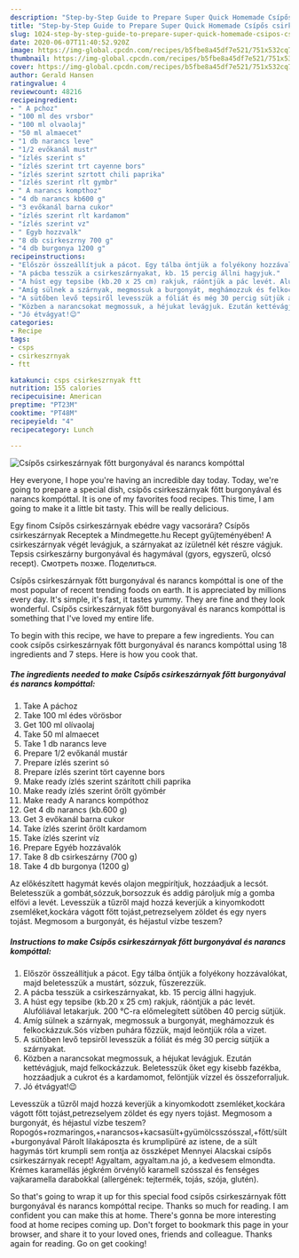 ```yaml
---
description: "Step-by-Step Guide to Prepare Super Quick Homemade Csípős csirkeszárnyak főtt burgonyával és narancs kompóttal"
title: "Step-by-Step Guide to Prepare Super Quick Homemade Csípős csirkeszárnyak főtt burgonyával és narancs kompóttal"
slug: 1024-step-by-step-guide-to-prepare-super-quick-homemade-csipos-csirkeszarnyak-fott-burgonyaval-es-narancs-kompottal
date: 2020-06-07T11:40:52.920Z
image: https://img-global.cpcdn.com/recipes/b5fbe8a45df7e521/751x532cq70/csipos-csirkeszarnyak-fott-burgonyaval-es-narancs-kompottal-recept-foto.jpg
thumbnail: https://img-global.cpcdn.com/recipes/b5fbe8a45df7e521/751x532cq70/csipos-csirkeszarnyak-fott-burgonyaval-es-narancs-kompottal-recept-foto.jpg
cover: https://img-global.cpcdn.com/recipes/b5fbe8a45df7e521/751x532cq70/csipos-csirkeszarnyak-fott-burgonyaval-es-narancs-kompottal-recept-foto.jpg
author: Gerald Hansen
ratingvalue: 4
reviewcount: 48216
recipeingredient:
- " A pchoz"
- "100 ml des vrsbor"
- "100 ml olvaolaj"
- "50 ml almaecet"
- "1 db narancs leve"
- "1/2 evőkanál mustr"
- "ízlés szerint s"
- "ízlés szerint trt cayenne bors"
- "ízlés szerint szrtott chili paprika"
- "ízlés szerint rlt gymbr"
- " A narancs kompthoz"
- "4 db narancs kb600 g"
- "3 evőkanál barna cukor"
- "ízlés szerint rlt kardamom"
- "ízlés szerint vz"
- " Egyb hozzvalk"
- "8 db csirkeszrny 700 g"
- "4 db burgonya 1200 g"
recipeinstructions:
- "Először összeállítjuk a pácot. Egy tálba öntjük a folyékony hozzávalókat, majd beletesszük a mustárt, sózzuk, fűszerezzük."
- "A pácba tesszük a csirkeszárnyakat, kb. 15 percig állni hagyjuk."
- "A húst egy tepsibe (kb.20 x 25 cm) rakjuk, ráöntjük a pác levét. Alufóliával letakarjuk. 200 °C-ra előmelegített sütőben 40 percig sütjük."
- "Amíg sülnek a szárnyak, megmossuk a burgonyát, meghámozzuk és felkockázzuk.Sós vízben puhára főzzük, majd leöntjük róla a vizet."
- "A sütőben levő tepsiről levesszük a fóliát és még 30 percig sütjük a szárnyakat."
- "Közben a narancsokat megmossuk, a héjukat levágjuk. Ezután kettévágjuk, majd felkockázzuk. Beletesszük őket egy kisebb fazékba, hozzáadjuk a cukrot és a kardamomot, felöntjük vízzel és összeforraljuk."
- "Jó étvágyat!😉"
categories:
- Recipe
tags:
- csps
- csirkeszrnyak
- ftt

katakunci: csps csirkeszrnyak ftt 
nutrition: 155 calories
recipecuisine: American
preptime: "PT23M"
cooktime: "PT48M"
recipeyield: "4"
recipecategory: Lunch

---
```



![Csípős csirkeszárnyak főtt burgonyával és narancs kompóttal](https://img-global.cpcdn.com/recipes/b5fbe8a45df7e521/751x532cq70/csipos-csirkeszarnyak-fott-burgonyaval-es-narancs-kompottal-recept-foto.jpg)

Hey everyone, I hope you're having an incredible day today. Today, we're going to prepare a special dish, csípős csirkeszárnyak főtt burgonyával és narancs kompóttal. It is one of my favorites food recipes. This time, I am going to make it a little bit tasty. This will be really delicious.

Egy finom Csípős csirkeszárnyak ebédre vagy vacsorára? Csípős csirkeszárnyak Receptek a Mindmegette.hu Recept gyűjteményében! A csirkeszárnyak végét levágjuk, a szárnyakat az ízületnél két részre vágjuk. Tepsis csirkeszárny burgonyával és hagymával (gyors, egyszerű, olcsó recept). Смотреть позже. Поделиться.

Csípős csirkeszárnyak főtt burgonyával és narancs kompóttal is one of the most popular of recent trending foods on earth. It is appreciated by millions every day. It's simple, it's fast, it tastes yummy. They are fine and they look wonderful. Csípős csirkeszárnyak főtt burgonyával és narancs kompóttal is something that I've loved my entire life.


To begin with this recipe, we have to prepare a few ingredients. You can cook csípős csirkeszárnyak főtt burgonyával és narancs kompóttal using 18 ingredients and 7 steps. Here is how you cook that.

<!--inarticleads1-->

##### The ingredients needed to make Csípős csirkeszárnyak főtt burgonyával és narancs kompóttal:

1. Take  A páchoz
1. Take 100 ml édes vörösbor
1. Get 100 ml olívaolaj
1. Take 50 ml almaecet
1. Take 1 db narancs leve
1. Prepare 1/2 evőkanál mustár
1. Prepare ízlés szerint só
1. Prepare ízlés szerint tört cayenne bors
1. Make ready ízlés szerint szárított chili paprika
1. Make ready ízlés szerint őrölt gyömbér
1. Make ready  A narancs kompóthoz
1. Get 4 db narancs (kb.600 g)
1. Get 3 evőkanál barna cukor
1. Take ízlés szerint őrölt kardamom
1. Take ízlés szerint víz
1. Prepare  Egyéb hozzávalók
1. Take 8 db csirkeszárny (700 g)
1. Take 4 db burgonya (1200 g)


Az előkészített hagymát kevés olajon megpirítjuk, hozzáadjuk a lecsót. Beletesszük a gombát,sózzuk,borsozzuk és addig pároljuk míg a gomba elfövi a levét. Levesszük a tűzről majd hozzá keverjük a kinyomkodott zsemléket,kockára vágott főtt tojást,petrezselyem zöldet és egy nyers tojást. Megmosom a burgonyát, és héjastul vízbe teszem? 

<!--inarticleads2-->

##### Instructions to make Csípős csirkeszárnyak főtt burgonyával és narancs kompóttal:

1. Először összeállítjuk a pácot. Egy tálba öntjük a folyékony hozzávalókat, majd beletesszük a mustárt, sózzuk, fűszerezzük.
1. A pácba tesszük a csirkeszárnyakat, kb. 15 percig állni hagyjuk.
1. A húst egy tepsibe (kb.20 x 25 cm) rakjuk, ráöntjük a pác levét. Alufóliával letakarjuk. 200 °C-ra előmelegített sütőben 40 percig sütjük.
1. Amíg sülnek a szárnyak, megmossuk a burgonyát, meghámozzuk és felkockázzuk.Sós vízben puhára főzzük, majd leöntjük róla a vizet.
1. A sütőben levő tepsiről levesszük a fóliát és még 30 percig sütjük a szárnyakat.
1. Közben a narancsokat megmossuk, a héjukat levágjuk. Ezután kettévágjuk, majd felkockázzuk. Beletesszük őket egy kisebb fazékba, hozzáadjuk a cukrot és a kardamomot, felöntjük vízzel és összeforraljuk.
1. Jó étvágyat!😉


Levesszük a tűzről majd hozzá keverjük a kinyomkodott zsemléket,kockára vágott főtt tojást,petrezselyem zöldet és egy nyers tojást. Megmosom a burgonyát, és héjastul vízbe teszem? Ropogós+rozmaringos,+narancsos+kacsasült+gyümölcsszósszal,+főtt/sült+burgonyával Párolt lilakáposzta és krumplipüré az istene, de a sült hagymás tört krumpli sem rontja az összképet Mennyei Alacskai csípős csirkeszárnyak recept! Agyaltam, agyaltam.na jó, a kedvesem elmondta. Krémes karamellás jégkrém örvénylő karamell szósszal és fenséges vajkaramella darabokkal (allergének: tejtermék, tojás, szója, glutén). 

So that's going to wrap it up for this special food csípős csirkeszárnyak főtt burgonyával és narancs kompóttal recipe. Thanks so much for reading. I am confident you can make this at home. There's gonna be more interesting food at home recipes coming up. Don't forget to bookmark this page in your browser, and share it to your loved ones, friends and colleague. Thanks again for reading. Go on get cooking!
